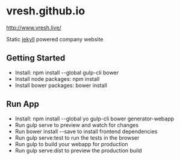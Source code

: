 vresh.github.io
==================

http://www.vresh.live/

Static [jekyll](http://jekyllrb.com/) powered company website


## Getting Started

- Install: npm install --global gulp-cli bower
- Install node packages: npm install
- Install bower packages: bower install

## Run App

- Install: npm install --global yo gulp-cli bower generator-webapp
- Run gulp serve to preview and watch for changes
- Run bower install --save <package> to install frontend dependencies
- Run gulp serve:test to run the tests in the browser
- Run gulp to build your webapp for production
- Run gulp serve:dist to preview the production build
